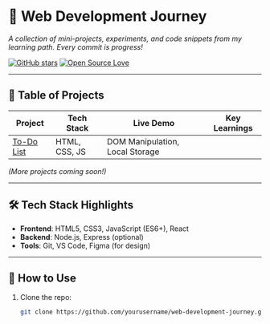 # 🌱 Web Development Journey

*A collection of mini-projects, experiments, and code snippets from my learning path. Every commit is progress!*

[![GitHub stars](https://img.shields.io/github/stars/yourusername/web-development-journey?style=social)](https://github.com/yourusername/web-development-journey) 
[![Open Source Love](https://badges.frapsoft.com/os/v1/open-source.svg?v=103)](https://github.com/yourusername/web-development-journey)

---

## 🧭 Table of Projects

| Project | Tech Stack | Live Demo | Key Learnings |
|---------|------------|-----------|---------------|
| [To-Do List](todo-list/) | HTML, CSS, JS  | DOM Manipulation, Local Storage |


*(More projects coming soon!)*

---

## 🛠️ Tech Stack Highlights
- **Frontend**: HTML5, CSS3, JavaScript (ES6+), React
- **Backend**: Node.js, Express (optional)
- **Tools**: Git, VS Code, Figma (for design)

---

## 🚀 How to Use
1. Clone the repo:
   ```bash
   git clone https://github.com/yourusername/web-development-journey.git
